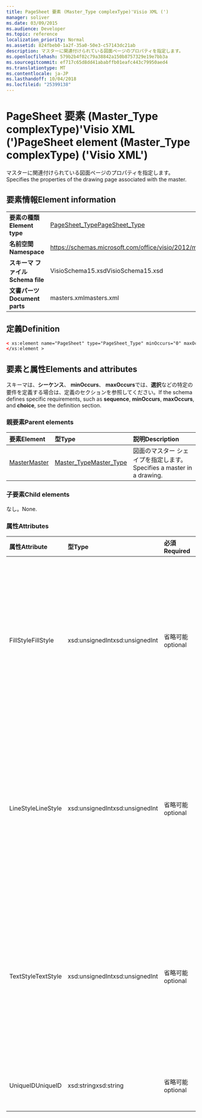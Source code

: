 ```yaml
---
title: PageSheet 要素 (Master_Type complexType)'Visio XML (')
manager: soliver
ms.date: 03/09/2015
ms.audience: Developer
ms.topic: reference
localization_priority: Normal
ms.assetid: 824fbeb0-1a2f-35a0-50e3-c57143dc21ab
description: マスターに関連付けられている図面ページのプロパティを指定します。
ms.openlocfilehash: 579b2b4f02c79a38842a150b8757329e19e7bb3a
ms.sourcegitcommit: ef717c65d8dd41ababffb01eafc443c79950aed4
ms.translationtype: MT
ms.contentlocale: ja-JP
ms.lasthandoff: 10/04/2018
ms.locfileid: "25399138"
---
```

# <a name="pagesheet-element-mastertype-complextype-visio-xml"></a><span data-ttu-id="18dcf-103">PageSheet 要素 (Master_Type complexType)'Visio XML (')</span><span class="sxs-lookup"><span data-stu-id="18dcf-103">PageSheet element (Master_Type complexType) ('Visio XML')</span></span>

<span data-ttu-id="18dcf-104">マスターに関連付けられている図面ページのプロパティを指定します。</span><span class="sxs-lookup"><span data-stu-id="18dcf-104">Specifies the properties of the drawing page associated with the master.</span></span>
  
## <a name="element-information"></a><span data-ttu-id="18dcf-105">要素情報</span><span class="sxs-lookup"><span data-stu-id="18dcf-105">Element information</span></span>

|||
|:-----|:-----|
|<span data-ttu-id="18dcf-106">**要素の種類**</span><span class="sxs-lookup"><span data-stu-id="18dcf-106">**Element type**</span></span> <br/> |[<span data-ttu-id="18dcf-107">PageSheet_Type</span><span class="sxs-lookup"><span data-stu-id="18dcf-107">PageSheet_Type</span></span>](pagesheet_type-complextypevisio-xml.md) <br/> |
|<span data-ttu-id="18dcf-108">**名前空間**</span><span class="sxs-lookup"><span data-stu-id="18dcf-108">**Namespace**</span></span> <br/> |https://schemas.microsoft.com/office/visio/2012/main  <br/> |
|<span data-ttu-id="18dcf-109">**スキーマ ファイル**</span><span class="sxs-lookup"><span data-stu-id="18dcf-109">**Schema file**</span></span> <br/> |<span data-ttu-id="18dcf-110">VisioSchema15.xsd</span><span class="sxs-lookup"><span data-stu-id="18dcf-110">VisioSchema15.xsd</span></span>  <br/> |
|<span data-ttu-id="18dcf-111">**文書パーツ**</span><span class="sxs-lookup"><span data-stu-id="18dcf-111">**Document parts**</span></span> <br/> |<span data-ttu-id="18dcf-112">masters.xml</span><span class="sxs-lookup"><span data-stu-id="18dcf-112">masters.xml</span></span>  <br/> |
   
## <a name="definition"></a><span data-ttu-id="18dcf-113">定義</span><span class="sxs-lookup"><span data-stu-id="18dcf-113">Definition</span></span>

```XML
< xs:element name="PageSheet" type="PageSheet_Type" minOccurs="0" maxOccurs="1" >
</xs:element >
```

## <a name="elements-and-attributes"></a><span data-ttu-id="18dcf-114">要素と属性</span><span class="sxs-lookup"><span data-stu-id="18dcf-114">Elements and attributes</span></span>

<span data-ttu-id="18dcf-115">スキーマは、**シーケンス**、 **minOccurs**、 **maxOccurs**では、**選択**などの特定の要件を定義する場合は、定義のセクションを参照してください。</span><span class="sxs-lookup"><span data-stu-id="18dcf-115">If the schema defines specific requirements, such as **sequence**, **minOccurs**, **maxOccurs**, and **choice**, see the definition section.</span></span> 
  
### <a name="parent-elements"></a><span data-ttu-id="18dcf-116">親要素</span><span class="sxs-lookup"><span data-stu-id="18dcf-116">Parent elements</span></span>

|<span data-ttu-id="18dcf-117">**要素**</span><span class="sxs-lookup"><span data-stu-id="18dcf-117">**Element**</span></span>|<span data-ttu-id="18dcf-118">**型**</span><span class="sxs-lookup"><span data-stu-id="18dcf-118">**Type**</span></span>|<span data-ttu-id="18dcf-119">**説明**</span><span class="sxs-lookup"><span data-stu-id="18dcf-119">**Description**</span></span>|
|:-----|:-----|:-----|
|[<span data-ttu-id="18dcf-120">Master</span><span class="sxs-lookup"><span data-stu-id="18dcf-120">Master</span></span>](master-element-masters_type-complextypevisio-xml.md) <br/> |[<span data-ttu-id="18dcf-121">Master_Type</span><span class="sxs-lookup"><span data-stu-id="18dcf-121">Master_Type</span></span>](master_type-complextypevisio-xml.md) <br/> |<span data-ttu-id="18dcf-122">図面のマスター シェイプを指定します。</span><span class="sxs-lookup"><span data-stu-id="18dcf-122">Specifies a master in a drawing.</span></span>  <br/> |
   
### <a name="child-elements"></a><span data-ttu-id="18dcf-123">子要素</span><span class="sxs-lookup"><span data-stu-id="18dcf-123">Child elements</span></span>

<span data-ttu-id="18dcf-124">なし。</span><span class="sxs-lookup"><span data-stu-id="18dcf-124">None.</span></span>
  
### <a name="attributes"></a><span data-ttu-id="18dcf-125">属性</span><span class="sxs-lookup"><span data-stu-id="18dcf-125">Attributes</span></span>

|<span data-ttu-id="18dcf-126">**属性**</span><span class="sxs-lookup"><span data-stu-id="18dcf-126">**Attribute**</span></span>|<span data-ttu-id="18dcf-127">**型**</span><span class="sxs-lookup"><span data-stu-id="18dcf-127">**Type**</span></span>|<span data-ttu-id="18dcf-128">**必須**</span><span class="sxs-lookup"><span data-stu-id="18dcf-128">**Required**</span></span>|<span data-ttu-id="18dcf-129">**説明**</span><span class="sxs-lookup"><span data-stu-id="18dcf-129">**Description**</span></span>|<span data-ttu-id="18dcf-130">**使用可能な値**</span><span class="sxs-lookup"><span data-stu-id="18dcf-130">**Possible values**</span></span>|
|:-----|:-----|:-----|:-----|:-----|
|<span data-ttu-id="18dcf-131">FillStyle</span><span class="sxs-lookup"><span data-stu-id="18dcf-131">FillStyle</span></span>  <br/> |<span data-ttu-id="18dcf-132">xsd:unsignedInt</span><span class="sxs-lookup"><span data-stu-id="18dcf-132">xsd:unsignedInt</span></span>  <br/> |<span data-ttu-id="18dcf-133">省略可能</span><span class="sxs-lookup"><span data-stu-id="18dcf-133">optional</span></span>  <br/> |<span data-ttu-id="18dcf-134">塗りつぶしの書式設定を継承するスタイル シートの ID を指定します。</span><span class="sxs-lookup"><span data-stu-id="18dcf-134">specifies the ID of the style sheet from which to inherit fill formatting.</span></span> <span data-ttu-id="18dcf-135">図面内の**StyleSheet_Type**に関連付けられている**ID**属性の値である必要があります。</span><span class="sxs-lookup"><span data-stu-id="18dcf-135">It MUST be the value of the **ID** attribute associated with a **StyleSheet_Type** in the drawing.</span></span>  <br/> |<span data-ttu-id="18dcf-136">Xsd:unsignedInt の値を入力します。</span><span class="sxs-lookup"><span data-stu-id="18dcf-136">Values of the xsd:unsignedInt type.</span></span>  <br/> |
|<span data-ttu-id="18dcf-137">LineStyle</span><span class="sxs-lookup"><span data-stu-id="18dcf-137">LineStyle</span></span>  <br/> |<span data-ttu-id="18dcf-138">xsd:unsignedInt</span><span class="sxs-lookup"><span data-stu-id="18dcf-138">xsd:unsignedInt</span></span>  <br/> |<span data-ttu-id="18dcf-139">省略可能</span><span class="sxs-lookup"><span data-stu-id="18dcf-139">optional</span></span>  <br/> |<span data-ttu-id="18dcf-140">線の書式設定を継承するスタイル シートの ID を指定します。</span><span class="sxs-lookup"><span data-stu-id="18dcf-140">Specifies the ID of the style sheet from which to inherit line formatting.</span></span> <span data-ttu-id="18dcf-141">図面内の**StyleSheet_Type**に関連付けられている**ID**属性の値である必要があります。</span><span class="sxs-lookup"><span data-stu-id="18dcf-141">It MUST be the value of the **ID** attribute associated with a **StyleSheet_Type** in the drawing.</span></span>  <br/> |<span data-ttu-id="18dcf-142">Xsd:unsignedInt の値を入力します。</span><span class="sxs-lookup"><span data-stu-id="18dcf-142">Values of the xsd:unsignedInt type.</span></span>  <br/> |
|<span data-ttu-id="18dcf-143">TextStyle</span><span class="sxs-lookup"><span data-stu-id="18dcf-143">TextStyle</span></span>  <br/> |<span data-ttu-id="18dcf-144">xsd:unsignedInt</span><span class="sxs-lookup"><span data-stu-id="18dcf-144">xsd:unsignedInt</span></span>  <br/> |<span data-ttu-id="18dcf-145">省略可能</span><span class="sxs-lookup"><span data-stu-id="18dcf-145">optional</span></span>  <br/> |<span data-ttu-id="18dcf-146">テキストの書式設定を継承するスタイル シートの ID を指定します。</span><span class="sxs-lookup"><span data-stu-id="18dcf-146">Specifies the ID of the style sheet from which to inherit text formatting.</span></span> <span data-ttu-id="18dcf-147">図面内の**StyleSheet_Type**に関連付けられている**ID**属性の値である必要があります。</span><span class="sxs-lookup"><span data-stu-id="18dcf-147">It MUST be the value of the **ID** attribute associated with a **StyleSheet_Type** in the drawing.</span></span>  <br/> |<span data-ttu-id="18dcf-148">Xsd:unsignedInt の値を入力します。</span><span class="sxs-lookup"><span data-stu-id="18dcf-148">Values of the xsd:unsignedInt type.</span></span>  <br/> |
|<span data-ttu-id="18dcf-149">UniqueID</span><span class="sxs-lookup"><span data-stu-id="18dcf-149">UniqueID</span></span>  <br/> |<span data-ttu-id="18dcf-150">xsd:string</span><span class="sxs-lookup"><span data-stu-id="18dcf-150">xsd:string</span></span>  <br/> |<span data-ttu-id="18dcf-151">省略可能</span><span class="sxs-lookup"><span data-stu-id="18dcf-151">optional</span></span>  <br/> |<span data-ttu-id="18dcf-152">その親要素内の要素の一意の ID。</span><span class="sxs-lookup"><span data-stu-id="18dcf-152">The unique ID of the element within its parent element.</span></span>  <br/> |<span data-ttu-id="18dcf-153">Xsd:string の値を入力します。</span><span class="sxs-lookup"><span data-stu-id="18dcf-153">Values of the xsd:string type.</span></span>  <br/> |
   

